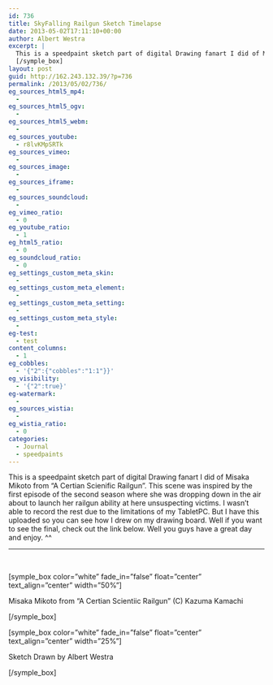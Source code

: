 ```yaml
---
id: 736
title: SkyFalling Railgun Sketch Timelapse
date: 2013-05-02T17:11:10+00:00
author: Albert Westra
excerpt: |
  This is a speedpaint sketch part of digital Drawing fanart I did of Misaka Mikoto from "A Certian Scienific Railgun". This scene was inspired by the first episode of the second season where she was dropping down in the air about to launch her railgun ability at here unsuspecting victims. I wasn't able to record the rest due to the limitations of my TabletPC. But I have this uploaded so you can see how I drew on my drawing board. Well if you want to see the final, check out the link below. Well you guys have a great day and enjoy. ^^
  [/symple_box]
layout: post
guid: http://162.243.132.39/?p=736
permalink: /2013/05/02/736/
eg_sources_html5_mp4:
  - 
eg_sources_html5_ogv:
  - 
eg_sources_html5_webm:
  - 
eg_sources_youtube:
  - r8lvKMpSRTk
eg_sources_vimeo:
  - 
eg_sources_image:
  - 
eg_sources_iframe:
  - 
eg_sources_soundcloud:
  - 
eg_vimeo_ratio:
  - 0
eg_youtube_ratio:
  - 1
eg_html5_ratio:
  - 0
eg_soundcloud_ratio:
  - 0
eg_settings_custom_meta_skin:
  - 
eg_settings_custom_meta_element:
  - 
eg_settings_custom_meta_setting:
  - 
eg_settings_custom_meta_style:
  - 
eg-test:
  - test
content_columns:
  - 1
eg_cobbles:
  - '{"2":{"cobbles":"1:1"}}'
eg_visibility:
  - '{"2":true}'
eg-watermark:
  - 
eg_sources_wistia:
  - 
eg_wistia_ratio:
  - 0
categories:
  - Journal
  - speedpaints
---
```

<!--more-->

This is a speedpaint sketch part of digital Drawing fanart I did of Misaka Mikoto from &#8220;A Certian Scienific Railgun&#8221;. This scene was inspired by the first episode of the second season where she was dropping down in the air about to launch her railgun ability at here unsuspecting victims. I wasn&#8217;t able to record the rest due to the limitations of my TabletPC. But I have this uploaded so you can see how I drew on my drawing board. Well if you want to see the final, check out the link below. Well you guys have a great day and enjoy. ^^

* * *

&nbsp;

[symple\_box color=&#8221;white&#8221; fade\_in=&#8221;false&#8221; float=&#8221;center&#8221; text_align=&#8221;center&#8221; width=&#8221;50%&#8221;]
  
Misaka Mikoto from &#8220;A Certian Scientiic Railgun&#8221; (C) Kazuma Kamachi
  
[/symple_box]

[symple\_box color=&#8221;white&#8221; fade\_in=&#8221;false&#8221; float=&#8221;center&#8221; text_align=&#8221;center&#8221; width=&#8221;25%&#8221;]
  
Sketch Drawn by Albert Westra
  
[/symple_box]

&nbsp;
